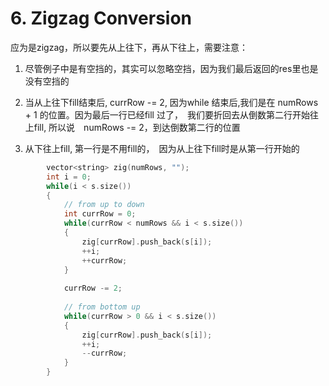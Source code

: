 # 6. Zigzag Conversion

应为是zigzag，所以要先从上往下，再从下往上，需要注意：

 1. 尽管例子中是有空挡的，其实可以忽略空挡，因为我们最后返回的res里也是没有空挡的

 2. 当从上往下fill结束后, currRow -= 2, 因为while 结束后,我们是在 numRows + 1 的位置。因为最后一行已经fill 过了，　我们要折回去从倒数第二行开始往上fill, 所以说　numRows -= 2，到达倒数第二行的位置

 3. 从下往上fill, 第一行是不用fill的，　因为从上往下fill时是从第一行开始的

```cpp
        vector<string> zig(numRows, "");
        int i = 0;
        while(i < s.size())
        {
            // from up to down
            int currRow = 0;
            while(currRow < numRows && i < s.size())
            {
                zig[currRow].push_back(s[i]);
                ++i;
                ++currRow;
            }
            
            currRow -= 2;
            
            // from bottom up
            while(currRow > 0 && i < s.size())
            {
                zig[currRow].push_back(s[i]);
                ++i;
                --currRow;
            }
        }

```
